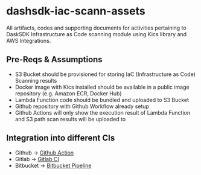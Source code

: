 # dashsdk-iac-scann-assets
All artifacts, codes and supporting documents for activities pertaining to DaskSDK Infrastructure as Code scanning module using Kics library and AWS Integrations.

## Pre-Reqs & Assumptions 
- S3 Bucket should be provisioned for storing IaC (Infrastructure as Code) Scanning results
- Docker image with Kics installed should be available in a public image repository (e.g. Amazon ECR, Docker Hub)
- Lambda Function code should be bundled and uploaded to S3 Bucket
- Github repository with Github Workflow already setup
- Github Actions will only show the execution result of Lambda Function and S3 path scan results will be uploaded to

## Integration into different CIs
- Github -> [Github Action]
- Gitlab -> [Gitlab CI]
- Bitbucket -> [Bitbucket Pipeline]

[Github Action]: <https://github.com/RipeSeed/dashsdk-iac-scann-assets/blob/main/docs/github.md>
[Gitlab CI]: <https://github.com/RipeSeed/dashsdk-iac-scann-assets/blob/main/docs/gitlab.md>
[Bitbucket Pipeline]: <https://github.com/RipeSeed/dashsdk-iac-scann-assets/blob/main/docs/bitbucket.md>